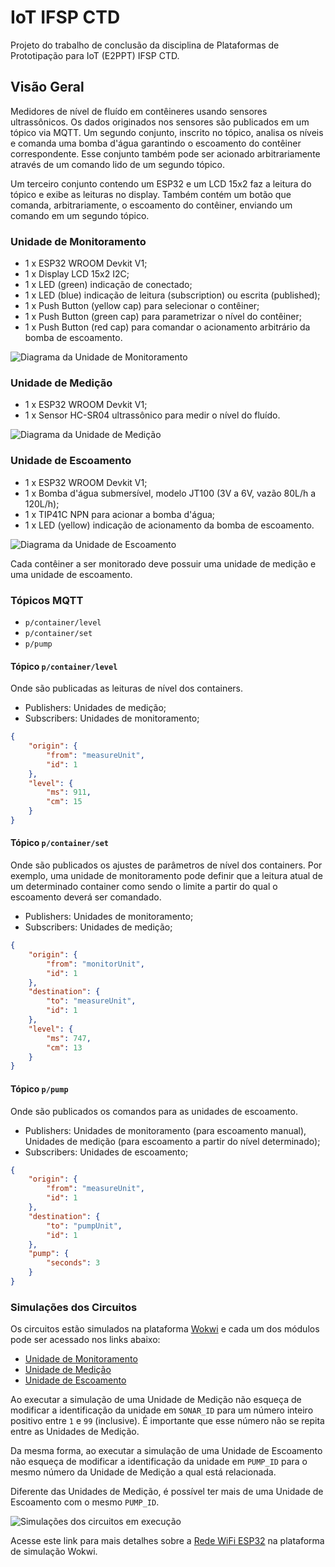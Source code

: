 # IoT IFSP CTD

Projeto do trabalho de conclusão da disciplina de Plataformas de Prototipação
para IoT (E2PPT) IFSP CTD.

## Visão Geral

Medidores de nível de fluído em contêineres usando sensores ultrassônicos.
Os dados originados nos sensores são publicados em um tópico via MQTT.
Um segundo conjunto, inscrito no tópico, analisa os níveis e comanda uma
bomba d'água garantindo o escoamento do contêiner correspondente. 
Esse conjunto também pode ser acionado arbitrariamente através de um comando
lido de um segundo tópico.

Um terceiro conjunto contendo um ESP32 e um LCD 15x2 faz a leitura do 
tópico e exibe as leituras no display. Também contém um botão que comanda, 
arbitrariamente, o escoamento do contêiner, enviando um comando em um
segundo tópico.

### Unidade de Monitoramento

* 1 x ESP32 WROOM Devkit V1;
* 1 x Display LCD 15x2 I2C;
* 1 x LED (green) indicação de conectado;
* 1 x LED (blue) indicação de leitura (subscription) ou escrita (published);
* 1 x Push Button (yellow cap) para selecionar o contêiner;
* 1 x Push Button (green cap) para parametrizar o nível do contêiner;
* 1 x Push Button (red cap) para comandar o acionamento arbitrário da bomba de escoamento.

![Diagrama da Unidade de Monitoramento](/Imagens/diagrama-unidade-monitoramento.png)

### Unidade de Medição

* 1 x ESP32 WROOM Devkit V1;
* 1 x Sensor HC-SR04 ultrassônico para medir o nível do fluído.

![Diagrama da Unidade de Medição](/Imagens/diagrama-unidade-medicao.png)

### Unidade de Escoamento

* 1 x ESP32 WROOM Devkit V1;
* 1 x Bomba d'água submersível, modelo JT100 (3V a 6V, vazão 80L/h a 120L/h);
* 1 x TIP41C NPN para acionar a bomba d'água;
* 1 x LED (yellow) indicação de acionamento da bomba de escoamento.

![Diagrama da Unidade de Escoamento](/Imagens/diagrama-unidade-escoamento.png)

Cada contêiner a ser monitorado deve possuir uma unidade de medição e uma
unidade de escoamento.

### Tópicos MQTT

* `p/container/level`
* `p/container/set`
* `p/pump`

#### Tópico `p/container/level`

Onde são publicadas as leituras de nível dos containers.

* Publishers: Unidades de medição;
* Subscribers: Unidades de monitoramento;

```json
{
    "origin": {
        "from": "measureUnit",
        "id": 1
    },
    "level": {
        "ms": 911,
        "cm": 15
    }
}
```

#### Tópico `p/container/set`

Onde são publicados os ajustes de parâmetros de nível dos containers. Por exemplo, uma unidade de monitoramento pode definir que a leitura atual de um determinado container como sendo o limite a partir do qual o escoamento deverá ser comandado.

* Publishers: Unidades de monitoramento;
* Subscribers: Unidades de medição;

```json
{
    "origin": {
        "from": "monitorUnit",
        "id": 1
    },
    "destination": {
        "to": "measureUnit",
        "id": 1
    },
    "level": {
        "ms": 747,
        "cm": 13
    }
}
```

#### Tópico `p/pump`

Onde são publicados os comandos para as unidades de escoamento.

* Publishers: Unidades de monitoramento (para escoamento manual), Unidades de medição (para escoamento a partir do nível determinado);
* Subscribers: Unidades de escoamento;

```json
{
    "origin": {
        "from": "measureUnit",
        "id": 1
    },
    "destination": {
        "to": "pumpUnit",
        "id": 1
    },
    "pump": {
        "seconds": 3
    }
}
```

### Simulações dos Circuitos

Os circuitos estão simulados na plataforma [Wokwi](https://wokwi.com) e 
cada um dos módulos pode ser acessado nos links abaixo:

* [Unidade de Monitoramento](https://wokwi.com/projects/366735052056497153)
* [Unidade de Medição](https://wokwi.com/projects/364468040443813889)
* [Unidade de Escoamento](https://wokwi.com/projects/364470406200202241)

Ao executar a simulação de uma Unidade de Medição não esqueça de modificar a
identificação da unidade em `SONAR_ID` para um número inteiro positivo entre
`1` e `99` (inclusive). É importante que esse número não se repita entre as
Unidades de Medição.

Da mesma forma, ao executar a simulação de uma Unidade de Escoamento não
esqueça de modificar a identificação da unidade em `PUMP_ID` para o mesmo
número da Unidade de Medição a qual está relacionada. 

Diferente das Unidades de Medição, é possível ter mais de uma Unidade de 
Escoamento com o mesmo `PUMP_ID`.

![Simulações dos circuitos em execução](/Imagens/wokwi-exec-simulacoes.png)

Acesse este link para mais detalhes sobre a 
[Rede WiFi ESP32](https://docs.wokwi.com/pt-BR/guides/esp32-wifi) na 
plataforma de simulação Wokwi.

